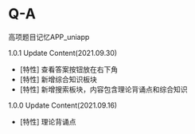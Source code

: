 # Q-A
高项题目记忆APP_uniapp

1.0.1 Update Content(2021.09.30)
- [特性] 查看答案按钮放在右下角
- [特性] 新增综合知识板块
- [特性] 新增搜索板块，内容包含理论背诵点和综合知识

1.0.0 Update Content(2021.09.16)
- [特性] 理论背诵点
